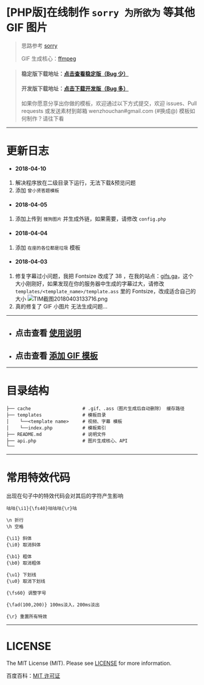 # [PHP版]在线制作 `sorry 为所欲为` 等其他 GIF 图片

> 思路参考 [sorry](https://github.com/xtyxtyx/sorry)
>
> GIF 生成核心：[ffmpeg](https://www.ffmpeg.org/)

> #### 稳定版下载地址：[点击查看稳定版（Bug 少）](https://github.com/PrintNow/php-sorry-gif/releases)
> #### 开发版下载地址：[点击下载开发版（Bug 多）](https://github.com/PrintNow/php-sorry-gif/archive/master.zip)
> 如果你愿意分享出你做的模板，欢迎通过以下方式提交，欢迎 issues、Pull requests 或发送素材到邮箱 wenzhouchan#gmail.com (#换成@)
> 模板如何制作？请往下看

---

# 更新日志
- #### 2018-04-10
 1. 解决程序放在二级目录下运行，无法下载&预览问题
 2. 添加 `曾小贤答题模板`

- #### 2018-04-05
 1. 添加上传到 `搜狗图片` 并生成外链，如果需要，请修改 `config.php`

- #### 2018-04-04
 1. 添加 `在座的各位都是垃圾` 模板

- #### 2018-04-03
 1. 修复字幕过小问题，我把 Fontsize 改成了 38 ，在我的站点：[gifs.ga](https://gifs.ga)，这个大小刚刚好，如果发现在你的服务器中生成的字幕过大，请修改 `templates/<template_name>/template.ass` 里的 Fontsize，改成适合自己的大小 ![TIM截图20180403133716.png](https://i.loli.net/2018/04/03/5ac3131fabec7.png)
 2. 真的修复了 GIF 小图片 无法生成问题...

---


- ## 点击查看 [使用说明](https://github.com/PrintNow/php-sorry-gif/Usage.md)
- ## 点击查看 [添加 GIF 模板](https://github.com/PrintNow/php-sorry-gif/Add_Template.md)

---

# 目录结构

```
├── cache                   # .gif、.ass（图片生成后自动删除） 缓存路径
├── templates               # 模板目录
│    └──<template name>     # 视频、字幕 模板
│    └──index.php           # 模板索引
├── README.md               # 说明文件
├── api.php                 # 图片生成核心、API
└──
```

---

# 常用特效代码
出现在句子中的特效代码会对其后的字符产生影响
```
咕咕{\i1}{\fs40}咕咕咕{\r}咕

\n 折行
\h 空格

{\i1} 斜体
{\i0} 取消斜体

{\b1} 粗体
{\b0} 取消粗体

{\u1} 下划线
{\u0} 取消下划线

{\fs60} 调整字号

{\fad(100,200)} 100ms淡入，200ms淡出

{\r} 重置所有特效
```

---

# LICENSE
The MIT License (MIT). Please see [LICENSE](https://github.com/PrintNow/php-sorry-gif/LICENSE) for more information.

百度百科：[MIT 许可证](https://baike.baidu.com/item/MIT%E8%AE%B8%E5%8F%AF%E8%AF%81)
